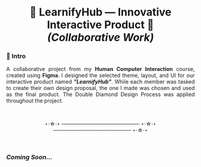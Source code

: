 <h1 align="center"><b>🌟 LearnifyHub — Innovative Interactive Product 🌟</b> <br> <i>(Collaborative Work)</i></h1>

### 💫 Intro
<p align="justify">A collaborative project from my <b>Human Computer Interaction</b> course, created using <b>Figma</b>. I designed the selected theme, layout, and UI for our interactive product named <b><i>"LearnifyHub"</i></b>. While each member was tasked to create their own design proposal, the one I made was chosen and used as the final product. The Double Diamond Design Process was applied throughout the project.</p>
<br>
<p align="center">⋆⋅☆⋅⋆ ───────────────────── ⋆⋅☆⋅⋆ ───────────────────── ⋆⋅☆⋅⋆</p>
<br>

### *Coming Soon...*
